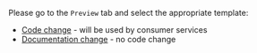 Please go to the `Preview` tab and select the appropriate template:

* [Code change](?expand=1&template=library_pr_template.md) - will be used by consumer services
* [Documentation change](?expand=1&template=doc_pr_template.md) - no code change
